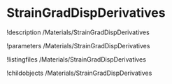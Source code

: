 <!-- MOOSE Documentation Stub: Remove this when content is added. -->

# StrainGradDispDerivatives
!description /Materials/StrainGradDispDerivatives

!parameters /Materials/StrainGradDispDerivatives

!listingfiles /Materials/StrainGradDispDerivatives

!childobjects /Materials/StrainGradDispDerivatives
